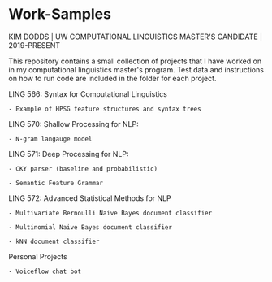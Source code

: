# Work-Samples
KIM DODDS | UW COMPUTATIONAL LINGUISTICS MASTER'S CANDIDATE | 2019-PRESENT

This repository contains a small collection of projects that I have worked on in my computational linguistics master's program.
Test data and instructions on how to run code are included in the folder for each project.


LING 566: Syntax for Computational Linguistics

    - Example of HPSG feature structures and syntax trees
    
LING 570: Shallow Processing for NLP:

    - N-gram langauge model

LING 571: Deep Processing for NLP:

    - CKY parser (baseline and probabilistic)
    
    - Semantic Feature Grammar
    
LING 572: Advanced Statistical Methods for NLP

    - Multivariate Bernoulli Naive Bayes document classifier
    
    - Multinomial Naive Bayes document classifier
    
    - kNN document classifier
    
Personal Projects

    - Voiceflow chat bot
